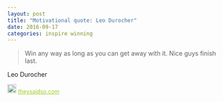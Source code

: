 ```yaml
---
layout: post
title: "Motivational quote: Leo Durocher"
date: 2016-09-17
categories: inspire winning
---
```

> Win any way as long as you can get away with it. Nice guys finish last.

Leo Durocher

<span style="z-index:50;font-size:0.9em;"><img src="https://theysaidso.com/branding/theysaidso.png" height="20" width="20" alt="theysaidso.com"/><a href="https://theysaidso.com" title="Powered by quotes from theysaidso.com" style="color: #9fcc25; margin-left: 4px; vertical-align: middle;">theysaidso.com</a></span>
